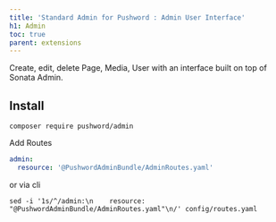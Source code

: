 ```yaml
---
title: 'Standard Admin for Pushword : Admin User Interface'
h1: Admin
toc: true
parent: extensions
---
```


Create, edit, delete Page, Media, User with an interface built on top of Sonata Admin.

## Install

```shell
composer require pushword/admin
```

Add Routes

```yaml
admin:
  resource: '@PushwordAdminBundle/AdminRoutes.yaml'
```

or via cli

```
sed -i '1s/^/admin:\n    resource: "@PushwordAdminBundle/AdminRoutes.yaml"\n/' config/routes.yaml
```
